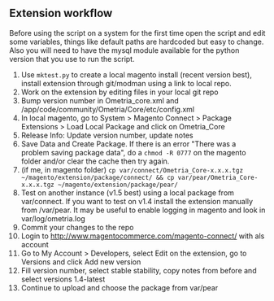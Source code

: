 Extension workflow
------------------

Before using the script on a system for the first time open the script and edit some variables, things like default paths are hardcoded but easy to change. Also you will need to have the mysql module available for the python version that you use to run the script.

1. Use `mktest.py` to create a local magento install (recent version best), install extension through git/modman using a link to local repo.
2. Work on the extension by editing files in your local git repo
3. Bump version number in Ometria_core.xml and /app/code/community/Ometria/Core/etc/config.xml
4. In local magento, go to System > Magento Connect > Package Extensions > Load Local Package and click on Ometria_Core
5. Release Info: Update version number, update notes
6. Save Data and Create Package. If there is an error "There was a problem saving package data", do a `chmod -R 0777` on the magento folder and/or clear the cache then try again.
7. (if me, in magento folder) `cp var/connect/Ometria_Core-x.x.x.tgz ~/magento/extension/package/connect/ && cp var/pear/Ometria_Core-x.x.x.tgz ~/magento/extension/package/pear/`
8. Test on another instance (v1.5 best) using a local package from var/connect. If you want to test on v1.4 install the extension manually from /var/pear. It may be useful to enable logging in magento and look in var/log/ometria.log
9. Commit your changes to the repo
10. Login to http://www.magentocommerce.com/magento-connect/ with als account
11. Go to My Account > Developers, select Edit on the extension, go to Versions and click Add new version
12. Fill version number, select stable stability, copy notes from before and select versions 1.4-latest
13. Continue to upload and choose the package from var/pear